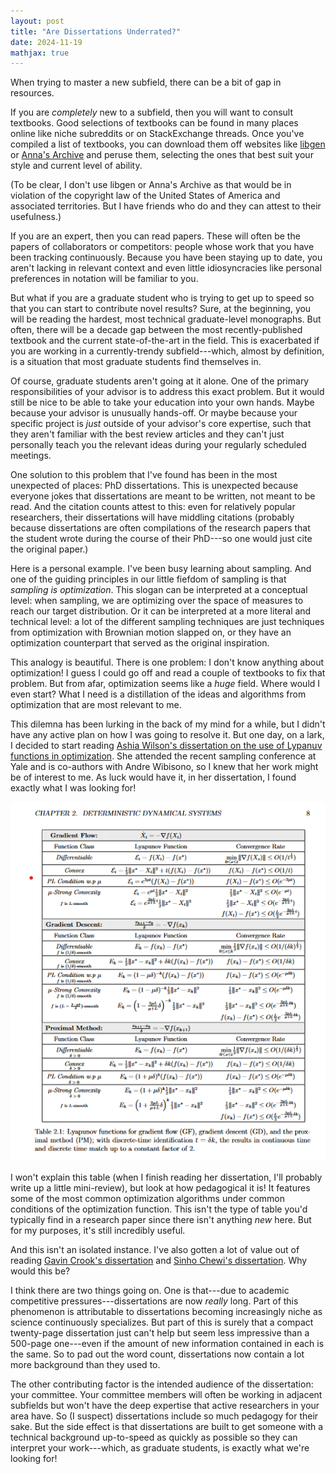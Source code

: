 ```yaml
---
layout: post
title: "Are Dissertations Underrated?"
date: 2024-11-19
mathjax: true
---
```


When trying to master a new subfield, there can be a bit of gap in resources.

If you are *completely* new to a subfield, then you will want to consult textbooks. Good selections of textbooks can be found in many places online like niche subreddits or on StackExchange threads. Once you've compiled a list of textbooks, you can download them off websites like [libgen](https://libgen.is/) or [Anna's Archive](https://annas-archive.org/) and peruse them, selecting the ones that best suit your style and current level of ability.

(To be clear, I don't use libgen or Anna's Archive as that would be in violation of the copyright law of the United States of America and associated territories. But I have friends who do and they can attest to their usefulness.)

If you are an expert, then you can read papers. These will often be the papers of collaborators or competitors: people whose work that you have been tracking continuously. Because you have been staying up to date, you aren't lacking in relevant context and even little idiosyncracies like personal preferences in notation will be familiar to you.

But what if you are a graduate student who is trying to get up to speed so that you can start to contribute novel results? Sure, at the beginning, you will be reading the hardest, most technical graduate-level monographs. But often, there will be a decade gap between the most recently-published textbook and the current state-of-the-art in the field. This is exacerbated if you are working in a currently-trendy subfield---which, almost by definition, is a situation that most graduate students find themselves in.

Of course, graduate students aren't going at it alone. One of the primary responsibilities of your advisor is to address this exact problem. But it would still be nice to be able to take your education into your own hands. Maybe because your advisor is unusually hands-off. Or maybe because your specific project is *just* outside of your advisor's core expertise, such that they aren't familiar with the best review articles and they can't just personally teach you the relevant ideas during your regularly scheduled meetings.

One solution to this problem that I've found has been in the most unexpected of places: PhD dissertations. This is unexpected because everyone jokes that dissertations are meant to be written, not meant to be read. And the citation counts attest to this: even for relatively popular researchers, their dissertations will have middling citations (probably because dissertations are often compilations of the research papers that the student wrote during the course of their PhD---so one would just cite the original paper.)

Here is a personal example. I've been busy learning about sampling. And one of the guiding principles in our little fiefdom of sampling is that *sampling is optimization*. This slogan can be interpreted at a conceptual level: when sampling, we are optimizing over the space of measures to reach our target distribution. Or it can be interpreted at a more literal and technical level: a lot of the different sampling techniques are just techniques from optimization with Brownian motion slapped on, or they have an optimization counterpart that served as the original inspiration.

This analogy is beautiful. There is one problem: I don't know anything about optimization! I guess I could go off and read a couple of textbooks to fix that problem. But from afar, optimization seems like a *huge* field. Where would I even start? What I need is a distillation of the ideas and algorithms from optimization that are most relevant to me.

This dilemna has been lurking in the back of my mind for a while, but I didn't have any active plan on how I was going to resolve it. But one day, on a lark, I decided to start reading [Ashia Wilson's dissertation on the use of Lypanuv functions in optimization](https://escholarship.org/content/qt1116c975/qt1116c975_noSplash_46300ab4fc767adf2a323120f892f0c0.pdf). She attended the recent sampling conference at Yale and is co-authors with Andre Wibisono, so I knew that her work might be of interest to me. As luck would have it, in her dissertation, I found exactly what I was looking for!

![Table from Ashia Wilson's dissertation](/assets/dissertations-underrated/table-ashia-wilson.png)

I won't explain this table (when I finish reading her dissertation, I'll probably write up a little mini-review), but look at how pedagogical it is! It features some of the most common optimization algorithms under common conditions of the optimization function. This isn't the type of table you'd typically find in a research paper since there isn't anything *new* here. But for my purposes, it's still incredibly useful.

And this isn't an isolated instance. I've also gotten a lot of value out of reading [Gavin Crook's dissertation](https://www.proquest.com/docview/304497409?pq-origsite=gscholar&fromopenview=true&sourcetype=Dissertations%20&%20Theses) and [Sinho Chewi's dissertation](https://dspace.mit.edu/bitstream/handle/1721.1/151333/chewi-schewi-phd-math-2023-thesis-pdf.pdf?sequence=1&isAllowed=y). Why would this be?

I think there are two things going on. One is that---due to academic competitive pressures---dissertations are now *really* long. Part of this phenomenon is attributable to dissertations becoming increasingly niche as science continuously specializes. But part of this is surely that a compact twenty-page dissertation just can't help but seem less impressive than a 500-page one---even if the amount of new information contained in each is the same. So to pad out the word count, dissertations now contain a lot more background than they used to.

The other contributing factor is the intended audience of the dissertation: your committee. Your committee members will often be working in adjacent subfields but won't have the deep expertise that active researchers in your area have. So (I suspect) dissertations include so much pedagogy for their sake. But the side effect is that dissertations are built to get someone with a technical background up-to-speed as quickly as possible so they can interpret your work---which, as graduate students, is exactly what we're looking for!